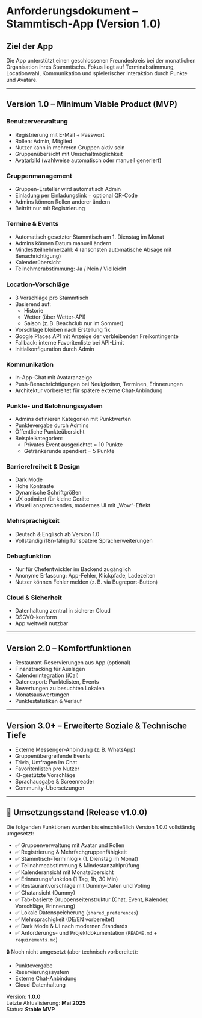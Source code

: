 # Anforderungsdokument – Stammtisch-App (Version 1.0)

## Ziel der App
Die App unterstützt einen geschlossenen Freundeskreis bei der monatlichen Organisation ihres Stammtischs. Fokus liegt auf Terminabstimmung, Locationwahl, Kommunikation und spielerischer Interaktion durch Punkte und Avatare.

---

## Version 1.0 – Minimum Viable Product (MVP)

### Benutzerverwaltung
- Registrierung mit E-Mail + Passwort
- Rollen: Admin, Mitglied
- Nutzer kann in mehreren Gruppen aktiv sein
- Gruppenübersicht mit Umschaltmöglichkeit
- Avatarbild (wahlweise automatisch oder manuell generiert)

### Gruppenmanagement
- Gruppen-Ersteller wird automatisch Admin
- Einladung per Einladungslink + optional QR-Code
- Admins können Rollen anderer ändern
- Beitritt nur mit Registrierung

### Termine & Events
- Automatisch gesetzter Stammtisch am 1. Dienstag im Monat
- Admins können Datum manuell ändern
- Mindestteilnehmerzahl: 4 (ansonsten automatische Absage mit Benachrichtigung)
- Kalenderübersicht
- Teilnehmerabstimmung: Ja / Nein / Vielleicht

### Location-Vorschläge
- 3 Vorschläge pro Stammtisch
- Basierend auf:
  - Historie
  - Wetter (über Wetter-API)
  - Saison (z. B. Beachclub nur im Sommer)
- Vorschläge bleiben nach Erstellung fix
- Google Places API mit Anzeige der verbleibenden Freikontingente
- Fallback: interne Favoritenliste bei API-Limit
- Initialkonfiguration durch Admin

### Kommunikation
- In-App-Chat mit Avataranzeige
- Push-Benachrichtigungen bei Neuigkeiten, Terminen, Erinnerungen
- Architektur vorbereitet für spätere externe Chat-Anbindung

### Punkte- und Belohnungssystem
- Admins definieren Kategorien mit Punktwerten
- Punktevergabe durch Admins
- Öffentliche Punkteübersicht
- Beispielkategorien:
  - Privates Event ausgerichtet = 10 Punkte
  - Getränkerunde spendiert = 5 Punkte

### Barrierefreiheit & Design
- Dark Mode
- Hohe Kontraste
- Dynamische Schriftgrößen
- UX optimiert für kleine Geräte
- Visuell ansprechendes, modernes UI mit „Wow“-Effekt

### Mehrsprachigkeit
- Deutsch & Englisch ab Version 1.0
- Vollständig i18n-fähig für spätere Spracherweiterungen

### Debugfunktion
- Nur für Chefentwickler im Backend zugänglich
- Anonyme Erfassung: App-Fehler, Klickpfade, Ladezeiten
- Nutzer können Fehler melden (z. B. via Bugreport-Button)

### Cloud & Sicherheit
- Datenhaltung zentral in sicherer Cloud
- DSGVO-konform
- App weltweit nutzbar

---

## Version 2.0 – Komfortfunktionen

- Restaurant-Reservierungen aus App (optional)
- Finanztracking für Auslagen
- Kalenderintegration (iCal)
- Datenexport: Punktelisten, Events
- Bewertungen zu besuchten Lokalen
- Monatsauswertungen
- Punktestatistiken & Verlauf

---

## Version 3.0+ – Erweiterte Soziale & Technische Tiefe

- Externe Messenger-Anbindung (z. B. WhatsApp)
- Gruppenübergreifende Events
- Trivia, Umfragen im Chat
- Favoritenlisten pro Nutzer
- KI-gestützte Vorschläge
- Sprachausgabe & Screenreader
- Community-Übersetzungen

---

## 📌 Umsetzungsstand (Release v1.0.0)

Die folgenden Funktionen wurden bis einschließlich Version 1.0.0 vollständig umgesetzt:

- ✅ Gruppenverwaltung mit Avatar und Rollen
- ✅ Registrierung & Mehrfachgruppenfähigkeit
- ✅ Stammtisch-Terminlogik (1. Dienstag im Monat)
- ✅ Teilnahmeabstimmung & Mindestanzahlprüfung
- ✅ Kalenderansicht mit Monatsübersicht
- ✅ Erinnerungsfunktion (1 Tag, 1h, 30 Min)
- ✅ Restaurantvorschläge mit Dummy-Daten und Voting
- ✅ Chatansicht (Dummy)
- ✅ Tab-basierte Gruppenseitenstruktur (Chat, Event, Kalender, Vorschläge, Erinnerung)
- ✅ Lokale Datenspeicherung (`shared_preferences`)
- ✅ Mehrsprachigkeit (DE/EN vorbereitet)
- ✅ Dark Mode & UI nach modernen Standards
- ✅ Anforderungs- und Projektdokumentation (`README.md` + `requirements.md`)

🔒 Noch nicht umgesetzt (aber technisch vorbereitet):
- Punktevergabe
- Reservierungssystem
- Externe Chat-Anbindung
- Cloud-Datenhaltung

Version: **1.0.0**  
Letzte Aktualisierung: **Mai 2025**  
Status: **Stable MVP**
